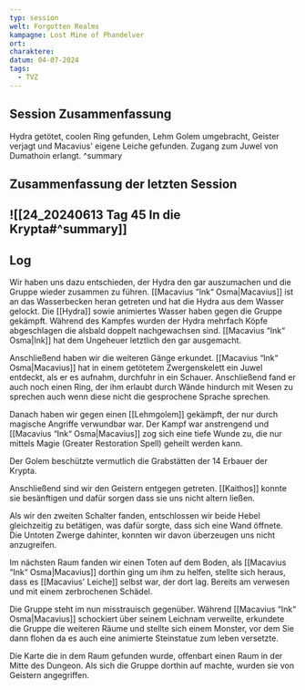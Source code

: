 ```yaml
---
typ: session
welt: Forgotten Realms
kampagne: Lost Mine of Phandelver
ort: 
charaktere: 
datum: 04-07-2024
tags:
  - TVZ
---
```

## Session Zusammenfassung

Hydra getötet, coolen Ring gefunden, Lehm Golem umgebracht, Geister verjagt und Macavius' eigene Leiche gefunden. Zugang zum Juwel von Dumathoin erlangt.
^summary

## Zusammenfassung der letzten Session

![[24_20240613 Tag 45 In die Krypta#^summary]]
---

## Log

Wir haben uns dazu entschieden, der Hydra den gar auszumachen und die Gruppe wieder zusammen zu führen. [[Macavius “Ink“ Osma|Macavius]] ist an das Wasserbecken heran getreten und hat die Hydra aus dem Wasser gelockt. Die [[Hydra]] sowie animiertes Wasser haben gegen die Gruppe gekämpft. Während des Kampfes wurden der Hydra mehrfach Köpfe abgeschlagen die alsbald doppelt nachgewachsen sind. [[Macavius “Ink“ Osma|Ink]] hat dem Ungeheuer letztlich den gar ausgemacht.

Anschließend haben wir die weiteren Gänge erkundet. [[Macavius “Ink“ Osma|Macavius]] hat in einem getötetem Zwergenskelett ein Juwel entdeckt, als er es aufnahm, durchfuhr in ein Schauer. Anschließend fand er auch noch einen Ring, der ihm erlaubt durch Wände hindurch mit Wesen zu sprechen auch wenn diese nicht die gesprochene Sprache sprechen.

Danach haben wir gegen einen [[Lehmgolem]] gekämpft, der nur durch magische Angriffe verwundbar war. Der Kampf war anstrengend und [[Macavius “Ink“ Osma|Macavius]] zog sich eine tiefe Wunde zu, die nur mittels Magie (Greater Restoration Spell) geheilt werden kann.

Der Golem beschützte vermutlich die Grabstätten der 14 Erbauer der Krypta.

Anschließend sind wir den Geistern entgegen getreten. [[Kaithos]] konnte sie besänftigen und dafür sorgen dass sie uns nicht altern ließen.

Als wir den zweiten Schalter fanden, entschlossen wir beide Hebel gleichzeitig zu betätigen, was dafür sorgte, dass sich eine Wand öffnete. Die Untoten Zwerge dahinter, konnten wir davon überzeugen uns nicht anzugreifen.

Im nächsten Raum fanden wir einen Toten auf dem Boden, als [[Macavius “Ink“ Osma|Macavius]] dorthin ging um ihm zu helfen, stellte sich heraus, dass es [[Macavius' Leiche]] selbst war, der dort lag. Bereits am verwesen und mit einem zerbrochenen Schädel.

Die Gruppe steht im nun misstrauisch gegenüber. Während [[Macavius “Ink“ Osma|Macavius]] schockiert über seinem Leichnam verweilte, erkundete die Gruppe die weiteren Räume und stellte sich einem Monster, vor dem Sie dann flohen da es auch eine animierte Steinstatue zum leben versetzte.

Die Karte die in dem Raum gefunden wurde, offenbart einen Raum in der Mitte des Dungeon. Als sich die Gruppe dorthin auf machte, wurden sie von Geistern angegriffen.

